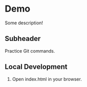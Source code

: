 # Demo

Some description!

## Subheader

Practice Git commands.

## Local Development

1. Open index.html in your browser.

